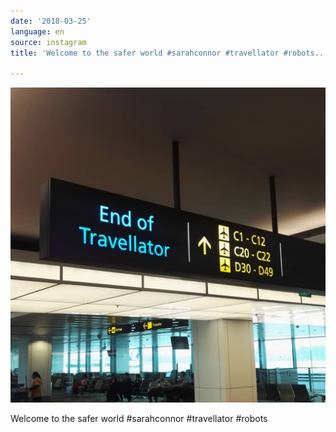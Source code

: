 ```yaml
---
date: '2018-03-25'
language: en
source: instagram
title: 'Welcome to the safer world #sarahconnor #travellator #robots...'

---
```


![](/uploads/instagram/201803/9847515b92dd82a2030c253f83ef2925.jpg)

Welcome to the safer world #sarahconnor #travellator #robots
            